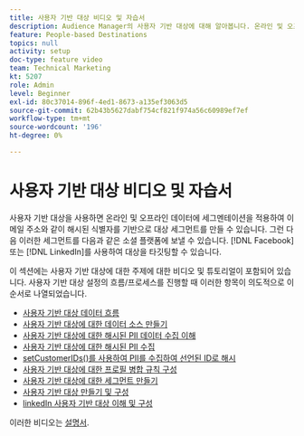 ```yaml
---
title: 사용자 기반 대상 비디오 및 자습서
description: Audience Manager의 사용자 기반 대상에 대해 알아봅니다. 온라인 및 오프라인 데이터에 세그먼테이션을 적용하여 이메일 주소 등 해시된 식별자를 기반으로 대상 세그먼트를 만드는 방법을 살펴봅니다!
feature: People-based Destinations
topics: null
activity: setup
doc-type: feature video
team: Technical Marketing
kt: 5207
role: Admin
level: Beginner
exl-id: 80c37014-896f-4ed1-8673-a135ef3063d5
source-git-commit: 62b43b5627dabf754cf821f974a56c60989ef7ef
workflow-type: tm+mt
source-wordcount: '196'
ht-degree: 0%

---
```


# 사용자 기반 대상 비디오 및 자습서

사용자 기반 대상을 사용하면 온라인 및 오프라인 데이터에 세그멘테이션을 적용하여 이메일 주소와 같이 해시된 식별자를 기반으로 대상 세그먼트를 만들 수 있습니다. 그런 다음 이러한 세그먼트를 다음과 같은 소셜 플랫폼에 보낼 수 있습니다. [!DNL Facebook] 또는 [!DNL LinkedIn]를 사용하여 대상을 타깃팅할 수 있습니다.

이 섹션에는 사용자 기반 대상에 대한 주제에 대한 비디오 및 튜토리얼이 포함되어 있습니다. 사용자 기반 대상 설정의 흐름/프로세스를 진행할 때 이러한 항목이 의도적으로 이 순서로 나열되었습니다.

* [사용자 기반 대상 데이터 흐름](people-based-destinations-data-flow.md)
* [사용자 기반 대상에 대한 데이터 소스 만들기](creating-a-data-source-for-people-based-destinations.md)
* [사용자 기반 대상에 대한 해시된 PII 데이터 수집 이해](understanding-hashed-pii-data-ingestion-for-people-based-destinations.md)
* [사용자 기반 대상에 대한 해시된 PII 수집](ingesting-hashed-pii-for-people-based-destinations.md)
* [setCustomerIDs()를 사용하여 PII를 수집하여 선언된 ID로 해시](using-setcustomerids-to-ingest-and-hash-pii-as-a-declared-id.md)
* [사용자 기반 대상에 대한 프로필 병합 규칙 구성](configuring-profile-merge-rules-for-people-based-destinations.md)
* [사용자 기반 대상에 대한 세그먼트 만들기](creating-segments-for-people-based-destinations.md)
* [사용자 기반 대상 만들기 및 구성](create-and-configure-people-based-destinations.md)
* [linkedIn 사용자 기반 대상 이해 및 구성](understanding-and-configuring-the-linkedin-pbd.md)

이러한 비디오는 [설명서](https://experienceleague.adobe.com/docs/audience-manager/user-guide/features/destinations/people-based/people-based-destinations-overview.html).
